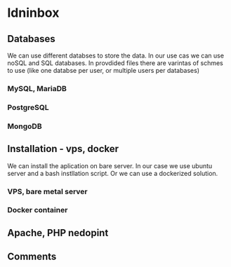 # ldninbox

## Databases

We can use different databses to store the data. In our use cas we can use noSQL and SQL databases. In provdided files there are varintas of schmes to use (like one databse per user, or multiple users per databases)

### MySQL, MariaDB

### PostgreSQL

### MongoDB

## Installation - vps, docker

We can install the aplication on bare server. In our case we use ubuntu server and a bash instllation script. Or we can use a dockerized solution. 

### VPS, bare metal server

### Docker container

## Apache, PHP nedopint


## Comments
